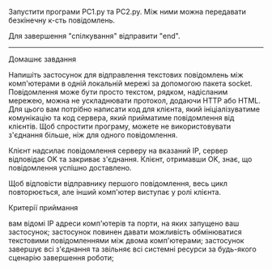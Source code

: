 Запустити програми PC1.py та PC2.py. Між ними можна передавати безкінечну к-сть повідомлень.

Для завершення "спілкування" відправити "end".
_______________________________________________________________________________________________________________________________
Домашнє завдання

Напишіть застосунок для відправлення текстових повідомлень між комп'ютерами в одній локальній мережі за допомогою пакета socket.
Повідомлення може бути просто текстом, рядком, надісланим мережею, можна не ускладнювати протокол, додаючи HTTP або HTML.
Для цього вам потрібно написати код для клієнта, який ініціалізуватиме комунікацію та код сервера, який прийматиме повідомлення
від клієнтів. Щоб спростити програму, можете не використовувати з'єднання більше, ніж для одного повідомлення.

Клієнт надсилає повідомлення серверу на вказаний IP, сервер відповідає OK та закриває з'єднання. Клієнт, отримавши OK,
знає, що повідомлення успішно доставлено.

Щоб відповісти відправнику першого повідомлення, весь цикл повторюється, але інший комп'ютер виступає у ролі клієнта.

Критерії приймання

вам відомі IP адреси комп'ютерів та порти, на яких запущено ваш застосунок;
застосунок повинен давати можливість обмінюватися текстовими повідомленнями між двома комп'ютерами;
застосунок завершує всі з'єднання та звільняє всі системні ресурси за будь-якого сценарію завершення роботи;


